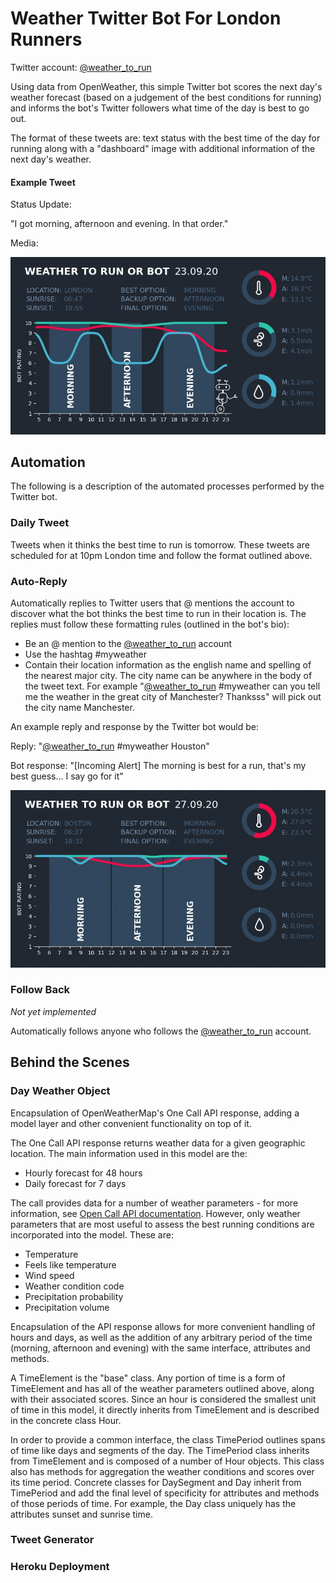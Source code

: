 # Weather Twitter Bot For London Runners

Twitter account: [@weather_to_run](https://twitter.com/weather_to_run)

Using data from OpenWeather, this simple Twitter bot scores the next day's weather forecast (based 
on a judgement of the best conditions for running) and informs the bot's Twitter followers what time 
of the day is best to go out.

The format of these tweets are: text status with the best time of the day for running along with a 
"dashboard" image with additional information of the next day's weather.

#### Example Tweet

Status Update:

"I got morning, afternoon and evening. In that order."

Media:

![Example of a weather dashboard](readme_images/dashboard_23-09-20.jpg)

## Automation
The following is a description of the automated processes performed by the Twitter bot.

### Daily Tweet
Tweets when it thinks the best time to run is tomorrow. These tweets are scheduled for at 10pm London time 
and follow the format outlined above.

### Auto-Reply

Automatically replies to Twitter users that @ mentions the account to discover what the bot thinks the best
time to run in their location is. The replies must follow these formatting rules (outlined in the bot's bio):
- Be an @ mention to the [@weather_to_run](https://twitter.com/weather_to_run) account
- Use the hashtag #myweather
- Contain their location information as the english name and spelling of the nearest major city. The city name can be
anywhere in the body of the tweet text. For example "[@weather_to_run](https://twitter.com/weather_to_run) #myweather
can you tell me the weather in the great city of Manchester? Thanksss" will pick out the city name Manchester.
    
An example reply and response by the Twitter bot would be:

Reply: "[@weather_to_run](https://twitter.com/weather_to_run) #myweather Houston"

Bot response: "\[Incoming Alert\] The morning is best for a run, that's my best guess... I say go for it"

![Examples of auto-reply dashboard](readme_images/auto_reply_demo.gif)

### Follow Back
_Not yet implemented_

Automatically follows anyone who follows the [@weather_to_run](https://twitter.com/weather_to_run) account.

## Behind the Scenes

### Day Weather Object

Encapsulation of OpenWeatherMap's One Call API response, adding a model layer and other convenient functionality 
on top of it. 

The One Call API response returns weather data for a given geographic location. The main information used in this model
are the:
- Hourly forecast for 48 hours
- Daily forecast for 7 days

The call provides data for a number of weather parameters - for more information, see
[Open Call API documentation](https://openweathermap.org/api/one-call-api). However, only weather parameters that are
most useful to assess the best running conditions are incorporated into the model. These are:
- Temperature
- Feels like temperature
- Wind speed
- Weather condition code
- Precipitation probability
- Precipitation volume

Encapsulation of the API response allows for more convenient handling of hours and days, as well as the addition of
any arbitrary period of the time (morning, afternoon and evening) with the same interface, attributes and methods.

A TimeElement is the "base" class. Any portion of time is a form of TimeElement and has all of the weather parameters
outlined above, along with their associated scores. Since an hour is considered the smallest unit of time
in this model, it directly inherits from TimeElement and is described in the concrete class Hour.

In order to provide a common interface, the class TimePeriod outlines spans of time like days and segments of the day.
The TimePeriod class inherits from TimeElement and is composed of a number of Hour objects. 
This class also has methods for aggregation the weather conditions and scores over its time period.
Concrete classes for DaySegment and Day inherit from TimePeriod and add the final level of specificity for attributes 
and methods of those periods of time. For example, the Day class uniquely has the attributes sunset and sunrise
time.

### Tweet Generator

### Heroku Deployment